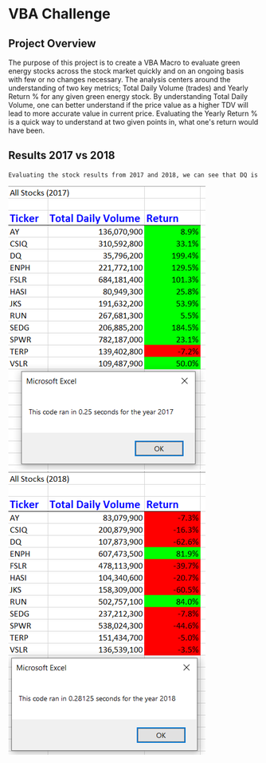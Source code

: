 # VBA Challenge 

## Project Overview
The purpose of this project is to create a VBA Macro to evaluate green energy stocks across the stock market quickly and on an ongoing basis with few or no changes necessary. The analysis centers around the understanding of two key metrics; Total Daily Volume (trades) and  Yearly Return % for any given green energy stock. By understanding Total Daily Volume, one can better understand if the price value as a higher TDV will lead to more accurate value in current price. Evaluating the Yearly Return % is a quick way to understand at two given points in, what one's return would have been.

## Results 2017 vs 2018

```bash
Evaluating the stock results from 2017 and 2018, we can see that DQ is not a good choice to put all your funds into. While DQ led the way in Return % with 199.4% in 2017, the low trade volume may have led to an inflated value, resulting in a 62.4% decline in 2018. When considering other green energy stocks, TERP is the only one evaluated that declined in both 2017 and 2018, and as such should not likely be in consideration. ENPH, on the other hand, is the only stock to grow yearly returns in both years, and should lead the way when looking for other stocks to invest in rather than DQ.
```
![VBA Challenge 2017](VBA_Challenge_2017.PNG) ![VBA Challenge 2017](VBA_Challenge_2018.PNG)
